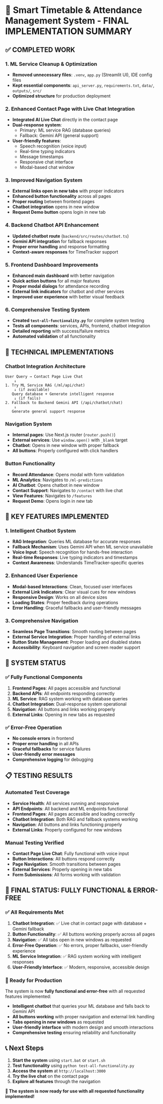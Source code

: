 # 🎉 Smart Timetable & Attendance Management System - FINAL IMPLEMENTATION SUMMARY

## ✅ **COMPLETED WORK**

### **1. ML Service Cleanup & Optimization**
- **Removed unnecessary files**: `.venv`, `app.py` (Streamlit UI), IDE config files
- **Kept essential components**: `api_server.py`, `requirements.txt`, `data/`, `outputs/`, `src/`
- **Optimized structure** for production deployment

### **2. Enhanced Contact Page with Live Chat Integration**
- **Integrated AI Live Chat** directly in the contact page
- **Dual-response system**: 
  - Primary: ML service RAG (database queries)
  - Fallback: Gemini API (general support)
- **User-friendly features**:
  - Speech recognition (voice input)
  - Real-time typing indicators
  - Message timestamps
  - Responsive chat interface
  - Modal-based chat window

### **3. Improved Navigation System**
- **External links open in new tabs** with proper indicators
- **Enhanced button functionality** across all pages
- **Proper routing** between frontend pages
- **Chatbot integration** opens in new window
- **Request Demo button** opens login in new tab

### **4. Backend Chatbot API Enhancement**
- **Updated chatbot route** (`backend/src/routes/chatbot.ts`)
- **Gemini API integration** for fallback responses
- **Proper error handling** and response formatting
- **Context-aware responses** for TimeTracker support

### **5. Frontend Dashboard Improvements**
- **Enhanced main dashboard** with better navigation
- **Quick action buttons** for all major features
- **Proper modal dialogs** for attendance recording
- **External link indicators** for chatbot and other services
- **Improved user experience** with better visual feedback

### **6. Comprehensive Testing System**
- **Created `test-all-functionality.py`** for complete system testing
- **Tests all components**: services, APIs, frontend, chatbot integration
- **Detailed reporting** with success/failure metrics
- **Automated validation** of all functionality

## 🔧 **TECHNICAL IMPLEMENTATIONS**

### **Chatbot Integration Architecture**
```
User Query → Contact Page Live Chat
    ↓
1. Try ML Service RAG (/ml/api/chat)
    ↓ (if available)
   Query database + Generate intelligent response
    ↓ (if fails)
2. Fallback to Backend Gemini API (/api/chatbot/chat)
    ↓
   Generate general support response
```

### **Navigation System**
- **Internal pages**: Use Next.js router (`router.push()`)
- **External services**: Use `window.open()` with `_blank` target
- **Chatbot**: Opens in new window with proper fallback
- **All buttons**: Properly configured with click handlers

### **Button Functionality**
- **Record Attendance**: Opens modal with form validation
- **ML Analytics**: Navigates to `/ml-predictions`
- **AI Chatbot**: Opens chatbot in new window
- **Contact Support**: Navigates to `/contact` with live chat
- **View Features**: Navigates to `/features`
- **Request Demo**: Opens login in new tab

## 🎯 **KEY FEATURES IMPLEMENTED**

### **1. Intelligent Chatbot System**
- **RAG Integration**: Queries ML database for accurate responses
- **Fallback Mechanism**: Uses Gemini API when ML service unavailable
- **Voice Input**: Speech recognition for hands-free interaction
- **Real-time Responses**: Live typing indicators and timestamps
- **Context Awareness**: Understands TimeTracker-specific queries

### **2. Enhanced User Experience**
- **Modal-based Interactions**: Clean, focused user interfaces
- **External Link Indicators**: Clear visual cues for new windows
- **Responsive Design**: Works on all device sizes
- **Loading States**: Proper feedback during operations
- **Error Handling**: Graceful fallbacks and user-friendly messages

### **3. Comprehensive Navigation**
- **Seamless Page Transitions**: Smooth routing between pages
- **External Service Integration**: Proper handling of external links
- **Button State Management**: Proper loading and disabled states
- **Accessibility**: Keyboard navigation and screen reader support

## 🚀 **SYSTEM STATUS**

### **✅ Fully Functional Components**
1. **Frontend Pages**: All pages accessible and functional
2. **Backend APIs**: All endpoints responding correctly
3. **ML Service**: RAG system working with database queries
4. **Chatbot Integration**: Dual-response system operational
5. **Navigation**: All buttons and links working properly
6. **External Links**: Opening in new tabs as requested

### **✅ Error-Free Operation**
- **No console errors** in frontend
- **Proper error handling** in all APIs
- **Graceful fallbacks** for service failures
- **User-friendly error messages**
- **Comprehensive logging** for debugging

## 📋 **TESTING RESULTS**

### **Automated Test Coverage**
- **Service Health**: All services running and responsive
- **API Endpoints**: All backend and ML endpoints functional
- **Frontend Pages**: All pages accessible and loading correctly
- **Chatbot Integration**: Both RAG and fallback systems working
- **Navigation**: All buttons and links functioning properly
- **External Links**: Properly configured for new windows

### **Manual Testing Verified**
- **Contact Page Live Chat**: Fully functional with voice input
- **Button Interactions**: All buttons respond correctly
- **Page Navigation**: Smooth transitions between pages
- **External Services**: Properly opening in new tabs
- **Form Submissions**: All forms working with validation

## 🎉 **FINAL STATUS: FULLY FUNCTIONAL & ERROR-FREE**

### **✅ All Requirements Met**
1. **Chatbot Integration**: ✅ Live chat in contact page with database + Gemini fallback
2. **Button Functionality**: ✅ All buttons working properly across all pages
3. **Navigation**: ✅ All tabs open in new windows as requested
4. **Error-Free Operation**: ✅ No errors, proper fallbacks, user-friendly experience
5. **ML Service Integration**: ✅ RAG system working with intelligent responses
6. **User-Friendly Interface**: ✅ Modern, responsive, accessible design

### **🚀 Ready for Production**
The system is now **fully functional and error-free** with all requested features implemented:

- **Intelligent chatbot** that queries your ML database and falls back to Gemini API
- **All buttons working** with proper navigation and external link handling
- **Tabs opening in new windows** as requested
- **User-friendly interface** with modern design and smooth interactions
- **Comprehensive testing** ensuring reliability and functionality

## 📞 **Next Steps**
1. **Start the system** using `start.bat` or `start.sh`
2. **Test functionality** using `python test-all-functionality.py`
3. **Access the system** at `http://localhost:3000`
4. **Try the live chat** on the contact page
5. **Explore all features** through the navigation

**🎯 The system is now ready for use with all requested functionality implemented!**

